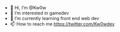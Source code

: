 - 👋 Hi, I’m @Kw0w
- 👀 I’m interested in gamedev
- 🌱 I’m currently learning front end web dev
- 📫 How to reach me https://twitter.com/Kw0wdev

<!---
Kw0w/Kw0w is a ✨ special ✨ repository because its `README.md` (this file) appears on your GitHub profile.
You can click the Preview link to take a look at your changes.
--->
